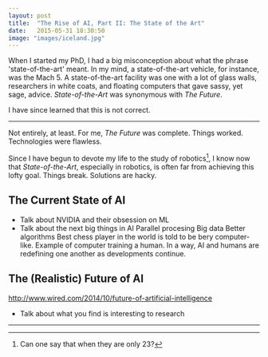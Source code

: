 ```yaml
---
layout: post
title:  "The Rise of AI, Part II: The State of the Art"
date:   2015-05-31 18:30:50
image: "images/iceland.jpg"
---
```


When I started my PhD, I had a big misconception about what the phrase 'state-of-the-art' meant. In my mind, a state-of-the-art vehicle, for instance, was the Mach 5. A state-of-the-art facility was one with a lot of glass walls, researchers in white coats, and floating computers that gave sassy, yet sage, advice. _State-of-the-Art_ was synonymous with _The Future_.

I have since learned that this is not correct.

<!--more-->

- - - - - - - - -

Not entirely, at least. For me, _The Future_ was complete. Things worked. Technologies were flawless.

Since I have begun to devote my life to the study of robotics[^1], I know now that _State-of-the-Art_, especially in robotics, is often far from achieving this lofty goal. Things break. Solutions are hacky.

## The Current State of AI ##

* Talk about NVIDIA and their obsession on ML
* Talk about the next big things in AI
Parallel procesing
Big data
Better algorithms
Best chess player in the world is told to be bery computer-like. Example of computer training a human. 
In a way, AI and humans are redefining one another as developments continue.

## The (Realistic) Future of AI ##

http://www.wired.com/2014/10/future-of-artificial-intelligence

* Talk about what you find is interesting to research

- - - - - - -

[^1]: Can one say that when they are only 23? 
